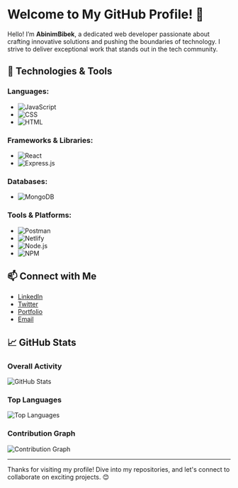 # Welcome to My GitHub Profile! 👋

Hello! I’m **AbinimBibek**, a dedicated web developer passionate about crafting innovative solutions and pushing the boundaries of technology. I strive to deliver exceptional work that stands out in the tech community.

## 🚀 Technologies & Tools

### **Languages**:
- ![JavaScript](https://img.shields.io/badge/-JavaScript-F7DF1C?style=flat-square&logo=javascript&logoColor=black)
- ![CSS](https://img.shields.io/badge/-CSS-1572B6?style=flat-square&logo=css3&logoColor=white)
- ![HTML](https://img.shields.io/badge/-HTML-E34F26?style=flat-square&logo=html5&logoColor=white)

### **Frameworks & Libraries**:
- ![React](https://img.shields.io/badge/-React-61DAFB?style=flat-square&logo=react&logoColor=black)
- ![Express.js](https://img.shields.io/badge/-Express.js-000000?style=flat-square&logo=express&logoColor=white)

### **Databases**:
- ![MongoDB](https://img.shields.io/badge/-MongoDB-47A248?style=flat-square&logo=mongodb&logoColor=white)

### **Tools & Platforms**:
- ![Postman](https://img.shields.io/badge/-Postman-FF6C37?style=flat-square&logo=postman&logoColor=white)
- ![Netlify](https://img.shields.io/badge/-Netlify-00C7B7?style=flat-square&logo=netlify&logoColor=white)
- ![Node.js](https://img.shields.io/badge/-Node.js-339933?style=flat-square&logo=node.js&logoColor=white)
- ![NPM](https://img.shields.io/badge/-NPM-CB3837?style=flat-square&logo=npm&logoColor=white)

## 📫 Connect with Me

- [LinkedIn](https://www.linkedin.com/in/abinimbibek/)
- [Twitter](https://x.com/Bibekkumarkark5)
- [Portfolio](https://github.com/Abinim)
- [Email](mailto:abinim.bibek19@gamail.com) 

## 📈 GitHub Stats

### **Overall Activity**
![GitHub Stats](https://github-readme-stats.vercel.app/api?username=Abinim&show_icons=true&hide_title=true&count_private=true&include_all_commits=true&hide=prs&theme=dark)

### **Top Languages**
![Top Languages](https://github-readme-stats.vercel.app/api/top-langs/?username=Abinim&layout=compact&theme=dark)

### **Contribution Graph**
![Contribution Graph](https://github-readme-streak-stats.herokuapp.com/?user=Abinim&theme=dark)

---

Thanks for visiting my profile! Dive into my repositories, and let's connect to collaborate on exciting projects. 😊
